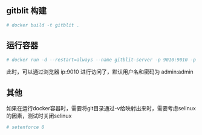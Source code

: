 ## gitblit 构建

```bash
# docker build -t gitblit .
```

## 运行容器
```bash
# docker run -d --restart=always --name gitblit-server -p 9010:9010 -p 29418:29418 -v /git:/git gitblit
```

此时，可以通过浏览器 ip:9010 进行访问了，默认用户名和密码为 admin:admin


## 其他
如果在运行docker容器时，需要将git目录通过-v给映射出来时，需要考虑selinux的因素，测试时关闭selinux
```bash
# setenforce 0
```

